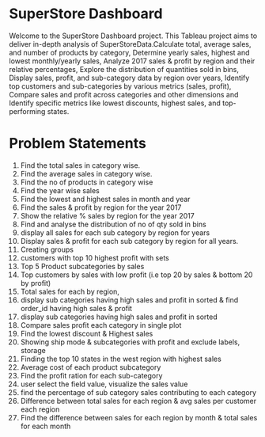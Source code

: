 # SuperStore Dashboard
Welcome to the SuperStore Dashboard project. This Tableau project aims to deliver in-depth analysis of SuperStoreData.Calculate total, average sales, and number of products by category, Determine yearly sales, highest and lowest monthly/yearly sales, Analyze 2017 sales & profit by region and their relative percentages, Explore the distribution of quantities sold in bins, Display sales, profit, and sub-category data by region over years, Identify top customers and sub-categories by various metrics (sales, profit), Compare sales and profit across categories and other dimensions and Identify specific metrics like lowest discounts, highest sales, and top-performing states.


# Problem Statements

1. Find the total sales in category wise.
2. Find the average sales in category wise.
3. Find the no of products in category wise
4. Find the year wise sales
5. Find the lowest and highest sales in month and year
6. Find the sales & profit by region for the year 2017
7. Show the relative % sales by region for the year 2017
8. Find and analyse the distribution of no of qty sold in bins
9. display all sales for each sub category by region for years
10. Display sales & profit for each sub category by region for all years.
11. Creating groups
12. customers with top 10 highest profit with sets
13. Top 5 Product subcategories by sales
14. Top customers by sales with low profit (i.e top 20 by sales & bottom 20 by profit)
15. Total sales for each by region,
16. display sub categories having high sales and profit in sorted & find order_id having high sales & profit
17. display sub categories having high sales and profit in sorted
18. Compare sales profit each category in single plot
19. Find the lowest discount & Highest sales
20. Showing ship mode & subcategories with profit and exclude labels, storage
21. Finding the top 10 states in the west region with highest sales
22. Average cost of each product subcategory
23. Find the profit ration for each sub-category
24. user select the field value, visualize the sales value
25. find the percentage of sub category sales contributing to each category
26. Difference between total sales for each region & avg sales per customer each region
27. Find the difference between sales for each region by month & total sales for each month



